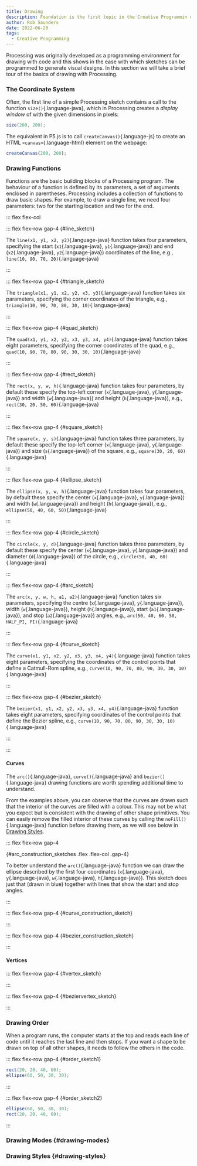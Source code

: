```yaml
---
title: Drawing
description: Foundation is the first topic in the Creative Programmin course.
author: Rob Saunders
date: 2022-06-20
tags:
  - Creative Programming
---
```


Processing was originally developed as a programming environment for drawing with code and this shows in the ease with which sketches can be programmed to generate visual designs. In this section we will take a brief tour of the basics of drawing with Processing.

### The Coordinate System
Often, the first line of a simple Processing sketch contains a call to the function `size()`{.language-java}, which in Processing creates a _display window_ of with the given dimensions in pixels:  
```java
size(200, 200);
```

The equivalent in P5.js is to call `createCanvas()`{.language-js} to create an HTML `<canvas>`{.language-html} element on the webpage:
```js
createCanvas(200, 200);
```

### Drawing Functions
Functions are the basic building blocks of a Processing program. The behaviour of a function is defined by its parameters, a set of arguments enclosed in parentheses. Processing includes a collection of functions to draw basic shapes. For example, to draw a single line, we need four parameters: two for the starting location and two for the end.

::: flex flex-col

::: flex flex-row gap-4
{#line_sketch}

The `line(x1, y1, x2, y2)`{.language-java} function takes four parameters, specifying the start (`x1`{.language-java}, `y1`{.language-java}) and end (`x2`{.language-java}, `y2`{.language-java}) coordinates of the line, e.g., `line(10, 90, 70, 20)`{.language-java}
<script>
  new p5( p => {
    p.setup = () => {
      p.createCanvas(100, 100);
      p.background(223);
      p.line(10, 90, 70, 20);
    };
  }, "line_sketch");
</script>
:::

::: flex flex-row gap-4
{#triangle_sketch}

The `triangle(x1, y1, x2, y2, x3, y3)`{.language-java} function takes six parameters, specifying the corner coordinates of the triangle, e.g., `triangle(10, 90, 70, 80, 30, 10)`{.language-java}
<script>
  new p5( p => {
    p.setup = () => {
      p.createCanvas(100, 100);
      p.background(223);
      p.triangle(10, 90, 70, 80, 30, 10);
    };
  }, "triangle_sketch");
</script>
:::

::: flex flex-row gap-4
{#quad_sketch}

The `quad(x1, y1, x2, y2, x3, y3, x4, y4)`{.language-java} function takes eight parameters, specifying the corner coordinates of the quad, e.g., `quad(10, 90, 70, 80, 90, 30, 30, 10)`{.language-java}
<script>
  new p5( p => {
    p.setup = () => {
      p.createCanvas(100, 100);
      p.background(223);
      p.quad(10, 90, 70, 80, 90, 30, 30, 10);
    };
  }, "quad_sketch");
</script>
:::

::: flex flex-row gap-4
{#rect_sketch}

The `rect(x, y, w, h)`{.language-java} function takes four parameters, by default these specify the top-left corner (`x`{.language-java}, `y`{.language-java}) and width (`w`{.language-java}) and height (`h`{.language-java}), e.g., `rect(30, 20, 50, 60)`{.language-java}
<script>
  new p5( p => {
    p.setup = () => {
      p.createCanvas(100, 100);
      p.background(223);
      p.rect(30, 20, 50, 60);
    };
  }, "rect_sketch");
</script>
:::

::: flex flex-row gap-4
{#square_sketch}

The `square(x, y, s)`{.language-java} function takes three parameters, by default these specify the top-left corner (`x`{.language-java}, `y`{.language-java}) and size (`s`{.language-java}) of the square, e.g., `square(30, 20, 60)`{.language-java}
<script>
  new p5( p => {
    p.setup = () => {
      p.createCanvas(100, 100);
      p.background(223);
      p.square(30, 20, 60);
    };
  }, "square_sketch");
</script>
:::

::: flex flex-row gap-4
{#ellipse_sketch}

The `ellipse(x, y, w, h)`{.language-java} function takes four parameters, by default these specify the center (`x`{.language-java}, `y`{.language-java}) and width (`w`{.language-java}) and height (`h`{.language-java}), e.g., `ellipse(50, 40, 60, 50)`{.language-java}
<script>
  new p5( p => {
    p.setup = () => {
      p.createCanvas(100, 100);
      p.background(223);
      p.ellipse(50, 40, 60, 50);
    };
  }, "ellipse_sketch");
</script>
:::

::: flex flex-row gap-4
{#circle_sketch}

The `circle(x, y, d)`{.language-java} function takes three parameters, by default these specify the center (`x`{.language-java}, `y`{.language-java}) and diameter (`d`{.language-java}) of the circle, e.g., `circle(50, 40, 60)`{.language-java}
<script>
  new p5( p => {
    p.setup = () => {
      p.createCanvas(100, 100);
      p.background(223);
      p.circle(50, 40, 60);
    };
  }, "circle_sketch");
</script>
:::

::: flex flex-row gap-4
{#arc_sketch}

The `arc(x, y, w, h, a1, a2)`{.language-java} function takes six parameters, specifying the centre (`x`{.language-java}, `y`{.language-java}), width (`w`{.language-java}), height (`h`{.language-java}), start (`a1`{.language-java}), and stop (`a2`{.language-java}) angles, e.g., `arc(50, 40, 60, 50, HALF_PI, PI)`{.language-java}
<script>
  new p5( p => {
    p.setup = () => {
      p.createCanvas(100, 100);
      p.background(223);
      p.arc(50, 40, 60, 50, p.HALF_PI, p.PI);
    };
  }, "arc_sketch");
</script>
:::

::: flex flex-row gap-4
{#curve_sketch}

The `curve(x1, y1, x2, y2, x3, y3, x4, y4)`{.language-java} function takes eight parameters, specifying the coordinates of the control points that define a Catmull-Rom spline, e.g., `curve(10, 90, 70, 80, 90, 30, 30, 10)`{.language-java}
<script>
  new p5( p => {
    p.setup = () => {
      p.createCanvas(100, 100);
      p.background(223);
      p.curve(10, 90, 70, 80, 90, 30, 30, 10);
    };
  }, "curve_sketch");
</script>
:::

::: flex flex-row gap-4
{#bezier_sketch}

The `bezier(x1, y1, x2, y2, x3, y3, x4, y4)`{.language-java} function takes eight parameters, specifying coordinates of the control points that define the Bezier spline, e.g., `curve(10, 90, 70, 80, 90, 30, 30, 10)`{.language-java}
<script>
  new p5( p => {
      p.setup = () => {
        p.createCanvas(100, 100);
        p.background(223);
        p.bezier(10, 90, 70, 80, 90, 30, 30, 10);
      };
    }, "bezier_sketch");
</script>
:::

:::

#### Curves

The `arc()`{.language-java}, `curve()`{.language-java} and `bezier()`{.language-java} drawing functions are worth spending additional time to understand.

From the examples above, you can observe that the curves are drawn such that the interior of the curves are filled with a colour. This may not be what you expect but is consistent with the drawing of other shape primitives. You can easily remove the filled interior of these curves by calling the `noFill()`{.language-java} function before drawing them, as we will see below in [Drawing Styles](#drawing-styles).

::: flex flex-row gap-4

{#arc_construction_sketches .flex .flex-col .gap-4}

To better understand the `arc()`{.language-java} function we can draw the ellipse described by the first four coordinates (`x`{.language-java}, `y`{.language-java}, `w`{.language-java}, `h`{.language-java}). This sketch does just that (drawn in blue) together with lines that show the start and stop angles.
<script>
  new p5(
    p => {
      p.setup = () => {
        p.createCanvas(100, 100);
        p.background(223);
        p.arc(50, 40, 60, 50, p.HALF_PI, p.PI);
        p.push();
          p.noFill();
          p.strokeWeight(2);
          p.stroke(0, 0, 192, 48);
          p.ellipse(50, 40, 60, 50);
          p.push();
            p.stroke(0, 192, 0, 48);
            p.translate(50, 40);
            p.rotate(p.HALF_PI);
            p.line(0, 0, 50, 0);
          p.pop();
          p.push();
            p.stroke(192, 0, 0, 48);
            p.translate(50, 40);
            p.rotate(p.PI);
            p.line(0, 0, 50, 0);
          p.pop();
          p.strokeWeight(4);
          p.stroke(0, 0, 192, 48);
          p.point(50, 40);
        p.pop();
      };
    }, "arc_construction_sketches");

  new p5(
    p => {
      p.setup = () => {
        p.createCanvas(100, 100);
        p.background(223);
        p.arc(50, 40, 60, 50, p.PI/4, 3 * p.PI/5);
        p.push();
          p.noFill();
          p.strokeWeight(2);
          p.stroke(0, 0, 192, 48);
          p.ellipse(50, 40, 60, 50);
          p.push();
            p.stroke(0, 192, 0, 48);
            p.translate(50, 40);
            p.rotate(p.PI/4);
            p.line(0, 0, 50, 0);
          p.pop();
          p.push();
            p.stroke(192, 0, 0, 48);
            p.translate(50, 40);
            p.rotate(3 * p.PI/5);
            p.line(0, 0, 50, 0);
          p.pop();
          p.strokeWeight(4);
          p.stroke(0, 0, 192, 48);
          p.point(50, 40);
        p.pop();
      };
    }, "arc_construction_sketches");
</script>
:::

::: flex flex-row gap-4
{#curve_construction_sketch}

<script>
  new p5(
    p => {
      p.setup = () => {
        p.createCanvas(100, 100);
        p.background(223);
        p.curve(10, 90, 70, 80, 90, 30, 30, 10);
        p.push();
          p.noFill();
          p.strokeWeight(2);
          p.push();
            p.stroke(0, 192, 0, 48);
            p.curve(10, 90, 10, 90, 70, 80, 90, 30);
          p.pop();
          p.push();
            p.stroke(192, 0, 0, 48);
            p.curve(70, 80, 90, 30, 30, 10, 30, 10);
          p.pop();
          p.strokeWeight(4);
          p.stroke(0, 192, 0, 48);
          p.point(10, 90);
          p.point(70, 80);
          p.stroke(192, 0, 0, 48);
          p.point(90, 30);
          p.point(30, 10);
        p.pop();
      };
    }, "curve_construction_sketch");
</script>
:::

::: flex flex-row gap-4
{#bezier_construction_sketch}

<script>
  new p5(
    p => {
      p.setup = () => {
        p.createCanvas(100, 100);
        p.background(223);
        p.bezier(10, 90, 70, 80, 90, 30, 30, 10);
        p.push();
          p.noFill();
          p.strokeWeight(2);
          p.push();
            p.stroke(0, 192, 0, 48);
            p.line(10, 90, 70, 80);
          p.pop();
          p.push();
            p.stroke(192, 0, 0, 48);
            p.line(90, 30, 30, 10);
          p.pop();
          p.strokeWeight(4);
          p.stroke(0, 192, 0, 48);
          p.point(10, 90);
          p.point(70, 80);
          p.stroke(192, 0, 0, 48);
          p.point(90, 30);
          p.point(30, 10);
        p.pop();
      };
    }, "bezier_construction_sketch");
</script>
:::

#### Vertices

::: flex flex-row gap-4
{#vertex_sketch}

<script>
  new p5( p => {
    p.setup = () => {
      p.createCanvas(100, 100);
      p.background(223);
      p.beginShape();
        p.vertex(30, 20);
        p.vertex(70, 20);
        p.vertex(90, 50);
        p.vertex(70, 80);
        p.vertex(30, 80);
        p.vertex(10, 50);
      p.endShape(p.CLOSE);
    };
  }, "vertex_sketch");
</script>
:::

::: flex flex-row gap-4
{#beziervertex_sketch}

<script>
  new p5( p => {
    p.setup = () => {
      p.createCanvas(100, 100);
      p.background(223);
      p.beginShape();
        p.vertex(30, 20);
        p.bezierVertex(70, 20, 90, 50, 70, 80);
        p.bezierVertex(30, 80, 10, 50, 30, 20);
      p.endShape(p.CLOSE);
    };
  }, "beziervertex_sketch");
</script>
:::

### Drawing Order
When a program runs, the computer starts at the top and reads each line of code until it reaches the last line and then stops. If you want a shape to be drawn on top of all other shapes, it needs to follow the others in the code.

::: flex flex-row gap-4
{#order_sketch1}

```java
rect(20, 20, 40, 60);
ellipse(60, 50, 30, 30);
```

<script>
  new p5( p => {
    p.setup = function() {
      p.createCanvas(100, 100);
      p.background(223);
      p.rect(20, 20, 40, 60);
      p.ellipse(60, 50, 30, 30);
    };
  }, "order_sketch1");
</script>
:::

::: flex flex-row gap-4
{#order_sketch2}

```java
ellipse(60, 50, 30, 30);
rect(20, 20, 40, 60);
```

<script>
  new p5( p => {
    p.setup = function() {
      p.createCanvas(100, 100);
      p.background(223);
      p.ellipse(60, 50, 30, 30);
      p.rect(20, 20, 40, 60);
    };
  }, "order_sketch2");
</script>
:::

### Drawing Modes {#drawing-modes}

### Drawing Styles {#drawing-styles}
